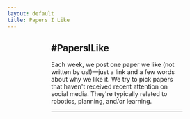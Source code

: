 ```yaml
---
layout: default
title: Papers I Like
---
```


<style>

  .content-section {
    width: 60%;
    margin-left: auto;
    margin-right: auto;
  }

  p {
    text-align: left;
    margin-left: 0;
  }
</style>

<section class="content-section" aria-labelledby="papers-heading">
  <h1 id="papers-heading">#PapersILike</h1>
  <p>Each week, we post one paper we like (not written by us!)&mdash;just a link and a few words about why we like it. We try to pick papers that haven't received recent attention on social media. They're typically related to robotics, planning, and/or learning.</p>
  <hr>
  <div id="papers-list">
    <!-- Papers will be populated here -->
  </div>
</section>

<script>
  fetch('/papers-i-like.json')
    .then(response => response.json())
    .then(data => {
      const papersList = document.getElementById('papers-list');
      data.forEach(paper => {
        const paperDiv = document.createElement('div');
        paperDiv.classList.add('paper');
        paperDiv.innerHTML = `
          <h3>${paper.title} (${paper.reference})</h3>
          <p>${paper.explanation}</p>
          <p><strong>Link:</strong> <a href="${paper.link}" target="_blank">${paper.link}</a></p>
          <p><strong>Date Posted:</strong> ${paper.datePosted}</p>
          <hr>
        `;
        papersList.appendChild(paperDiv);
      });
    });
</script>
